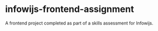 # infowijs-frontend-assignment
A frontend project completed as part of a skills assessment for Infowijs.
